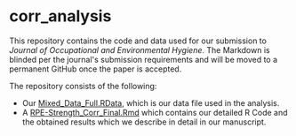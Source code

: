 # corr_analysis
This repository contains the code and data used for our submission to *Journal of Occupational and Environmental Hygiene*. The Markdown is blinded per the journal's submission requirements and will be moved to a permanent GitHub once the paper is accepted.

The repository consists of the following:  
  - Our [Mixed_Data_Full.RData](Mixed_Data_Full.RData), which is our data file used in the analysis.  
  - A [RPE-Strength_Corr_Final.Rmd](RPE-Strength_Corr_Final.Rmd) which contains our detailed R Code and the obtained results which we describe in detail in our manuscript.
